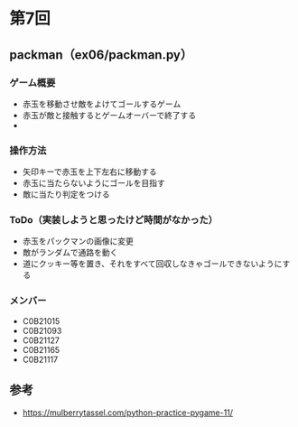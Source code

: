 # 第7回
## packman（ex06/packman.py）
### ゲーム概要
- 赤玉を移動させ敵をよけてゴールするゲーム
- 赤玉が敵と接触するとゲームオーバーで終了する
- 
### 操作方法
- 矢印キーで赤玉を上下左右に移動する
- 赤玉に当たらないようにゴールを目指す
- 敵に当たり判定をつける
### ToDo（実装しようと思ったけど時間がなかった）
- 赤玉をパックマンの画像に変更
- 敵がランダムで通路を動く
- 道にクッキー等を置き、それをすべて回収しなきゃゴールできないようにする
### メンバー
- C0B21015
- C0B21093
- C0B21127
- C0B21165
- C0B21117
## 参考
- https://mulberrytassel.com/python-practice-pygame-11/